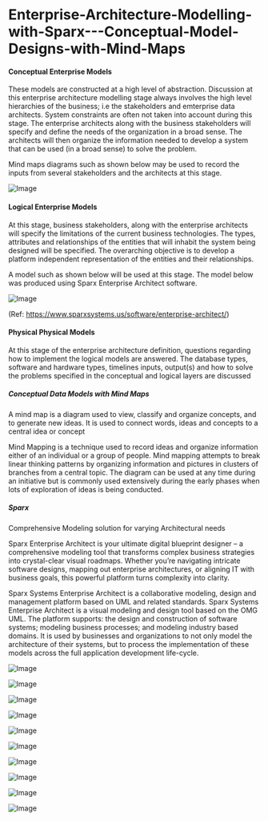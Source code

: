 # Enterprise-Architecture-Modelling-with-Sparx---Conceptual-Model-Designs-with-Mind-Maps

#### Conceptual Enterprise Models
These models are constructed at a high level of abstraction. Discussion at this enterprise architecture modelling stage always involves the high level hierarchies of the business; i.e the stakeholders and emterprise data architects. System constraints are often not taken into account during this stage. The enterprise architects along with the business stakeholders will specify and define the needs of the organization in a broad sense. The architects will then organize the information needed to develop a system that can be used (in a broad sense) to solve the problem. 

Mind maps diagrams such as shown below may be used to record the inputs from several stakeholders and the architects at this stage.

![Image](https://github.com/user-attachments/assets/930c06e3-227c-47a5-9cf9-36823bb038b4)

#### Logical Enterprise Models
At this stage, business stakeholders, along with the enterprise architects will specify the limitations of the current business technologies. The types, attributes and relationships of the entities that will inhabit the system being designed will be specified. The overarching objective is to develop a platform independent representation of the entities and their relationships.

A model such as shown below will be used at this stage. The model below was produced using Sparx Enterprise Architect software.

![Image](https://github.com/user-attachments/assets/e6056cc5-b8d3-464b-aff7-97669f2eab2d)

(Ref: https://www.sparxsystems.us/software/enterprise-architect/)


#### Physical Physical Models
At this stage of the enterprise architecture definition, questions regarding how to implement the logical models are answered. The database types, software and hardware types, timelines inputs, output(s) and how to solve the problems specified in the conceptual and logical layers  are discussed


##### Conceptual Data Models with Mind Maps
A mind map is a diagram used to view, classify and
organize concepts, and to generate new ideas. It is used to
connect words, ideas and concepts to a central idea or concept

Mind Mapping is a technique used to record ideas and organize information either of an individual or a group of people. Mind mapping attempts to break linear thinking patterns by organizing information and pictures in clusters of branches from a central topic. The diagram can be used at any time during an initiative but is commonly used extensively during the early phases when lots of exploration of ideas is being conducted.

##### Sparx
Comprehensive
Modeling solution for varying Architectural needs

Sparx Enterprise Architect is your ultimate digital blueprint designer – a comprehensive modeling tool that transforms complex business strategies into crystal-clear visual roadmaps. Whether you’re navigating intricate software designs, mapping out enterprise architectures, or aligning IT with business goals, this powerful platform turns complexity into clarity.

Sparx Systems Enterprise Architect is a collaborative modeling, design and management platform based on UML and related standards. 
Sparx Systems Enterprise Architect is a visual modeling and design tool based on the OMG UML. The platform supports: the design and construction of software systems; modeling business processes; and modeling industry based domains. It is used by businesses and organizations to not only model the architecture of their systems, but to process the implementation of these models across the full application development life-cycle. 







![Image](https://github.com/user-attachments/assets/07eb1adc-54b7-42c8-bf5b-c35b760ed644)


![Image](https://github.com/user-attachments/assets/93ae8988-ab85-46af-bfe2-c53c220e106e)


![Image](https://github.com/user-attachments/assets/9115dff7-a197-4049-8534-8beddcc35336)


![Image](https://github.com/user-attachments/assets/02cba44f-08f9-4373-b371-97eeefc09102)


![Image](https://github.com/user-attachments/assets/52688c8a-b852-4747-8948-b1cc93e6a3ac)



![Image](https://github.com/user-attachments/assets/d1bcee2e-7b13-477e-b96b-8876b9d262d9)


![Image](https://github.com/user-attachments/assets/8cdde2c0-63dc-476a-9917-8c3d46165565)


![Image](https://github.com/user-attachments/assets/917445fa-7295-4b0b-8ae6-bb2b78b7f06d)


![Image](https://github.com/user-attachments/assets/6d8dae56-acb5-410b-85e1-d62db6fa6f7c)


![Image](https://github.com/user-attachments/assets/72125894-f9f4-4984-8d22-be54e505e589)

